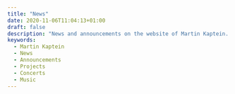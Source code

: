 ```yaml
---
title: "News"
date: 2020-11-06T11:04:13+01:00
draft: false
description: "News and announcements on the website of Martin Kaptein. Announcements of new projects, ideas, concerts and news of all kinds including schedules and events."
keywords:
  - Martin Kaptein
  - News
  - Announcements
  - Projects
  - Concerts
  - Music
---
```

